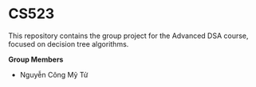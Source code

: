 # CS523
This repository contains the group project for the Advanced DSA course, focused on decision tree algorithms.

__Group Members__
 + Nguyễn Công Mỹ Tử

